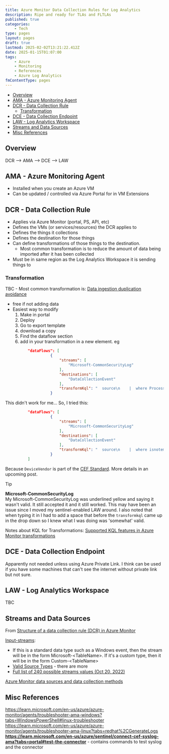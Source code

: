 ```yaml
---
title: Azure Monitor Data Collection Rules for Log Analytics
description: Ripe and ready for TLAs and FLTLAs
published: true
categories:
    - Tech
type: pages
layout: pages
draft: true
lastmod: 2025-02-02T13:21:22.412Z
date: 2025-01-15T01:07:00
tags:
    - Azure
    - Monitoring
    - References
    - Azure Log Analytics
fmContentType: pages
---
```



<!--- cSpell:disable --->
* [Overview](#overview)
* [AMA - Azure Monitoring Agent](#ama---azure-monitoring-agent)
* [DCR - Data Collection Rule](#dcr---data-collection-rule)
  * [Transformation](#transformation)
* [DCE - Data Collection Endpoint](#dce---data-collection-endpoint)
* [LAW - Log Analytics Workspace](#law---log-analytics-workspace)
* [Streams and Data Sources](#streams-and-data-sources)
* [Misc References](#misc-references)
<!--- cSpell:enable --->

## Overview

DCR --> AMA --> DCE --> LAW

## AMA - Azure Monitoring Agent

* Installed when you create an Azure VM
* Can be updated / controlled via Azure Portal for in VM Extensions

## DCR - Data Collection Rule

* Applies via Azure Monitor (portal, PS, API, etc)
* Defines the VMs (or services/resources) the DCR applies to
* Defines the things it collections
* Defines the destination for those things
* Can define transformations of those things to the destination.
  * Most common transformation is to reduce the amount of data being imported after it has been collected
* Must be in same region as the Log Analytics Workspace it is sending things to

### Transformation

TBC - Most common transformation is: [Data ingestion duplication avoidance](https://learn.microsoft.com/en-us/azure/sentinel/cef-syslog-ama-overview?tabs=single#data-ingestion-duplication-avoidance)

* free if not adding data
* Easiest way to modify
  1. Make in portal
  2. Deploy
  3. Go to export template
  4. download a copy
  5. Find the dataflow section
  6. add in your transformation in a new element. eg

```json
          "dataFlows": [
                    {
                        "streams": [
                            "Microsoft-CommonSecurityLog"
                        ],
                        "destinations": [
                            "DataCollectionEvent"
                        ],
                        "transformKql": "  source\n    |  where ProcessName !contains \"CEF\"\n"
                    }
```

This didn't work for me... So, I tried this:

```json
          "dataFlows": [
                    {
                        "streams": [
                            "Microsoft-CommonSecurityLog"
                        ],
                        "destinations": [
                            "DataCollectionEvent"
                        ],
                        "transformKql": "  source\n    |  where isnotempty(DeviceVendor)\n"
                    }
          ]
```

Because `DeviceVendor` is part of the [CEF Standard](misc-references.md#cef). More details in an upcoming post.

> [!TIP]
> **Microsoft-CommonSecurityLog**\
> My Microsoft-CommonSecurityLog was underlined yellow and saying it wasn't valid. It still accepted it and it still worked. This may have been an issue since I moved my sentinel-enabled LAW around. I also noted that when typing it in I had to add a space that before the <!--- cSpell:disable --->`transformkql`<!--- cSpell:enable ---> came up in the drop down so I knew what I was doing was 'somewhat' valid.

Notes about KQL for Transformations: [Supported KQL features in Azure Monitor transformations](https://learn.microsoft.com/en-us/azure/azure-monitor/essentials/data-collection-transformations-kql)

## DCE - Data Collection Endpoint

Apparently not needed unless using Azure Private Link. I think can be used if you have some machines that can't see the internet without private link but not sure.

## LAW - Log Analytics Workspace

TBC

## Streams and Data Sources

From [Structure of a data collection rule (DCR) in Azure Monitor](https://learn.microsoft.com/en-us/azure/azure-monitor/essentials/data-collection-rule-structure)

[Input-streams](https://learn.microsoft.com/en-us/azure/azure-monitor/essentials/data-collection-rule-structure#input-streams):

* If this is a standard data type such as a Windows event, then the stream will be in the form Microsoft-\<TableName\>. If it's a custom type, then it will be in the form Custom-\<TableName\>
* [Valid Source Types](https://learn.microsoft.com/en-us/azure/azure-monitor/essentials/data-collection-rule-structure#valid-data-source-types) - there are more
* [Full list of 240 possible streams values (Oct 20, 2022)](https://github.com/Azure/azure-rest-api-specs/issues/21200#:~:text=Full%20list%20of%20240%20possible%20streams%20values)

[Azure Monitor data sources and data collection methods](https://learn.microsoft.com/en-us/azure/azure-monitor/data-sources)

## Misc References

<https://learn.microsoft.com/en-us/azure/azure-monitor/agents/troubleshooter-ama-windows?tabs=WindowsPowerShell#linux-troubleshooter>\
<https://learn.microsoft.com/en-us/azure/azure-monitor/agents/troubleshooter-ama-linux?tabs=redhat%2CGenerateLogs>\
**<https://learn.microsoft.com/en-us/azure/sentinel/connect-cef-syslog-ama?tabs=portal#test-the-connector>** - contains commands to test syslog and the connector
